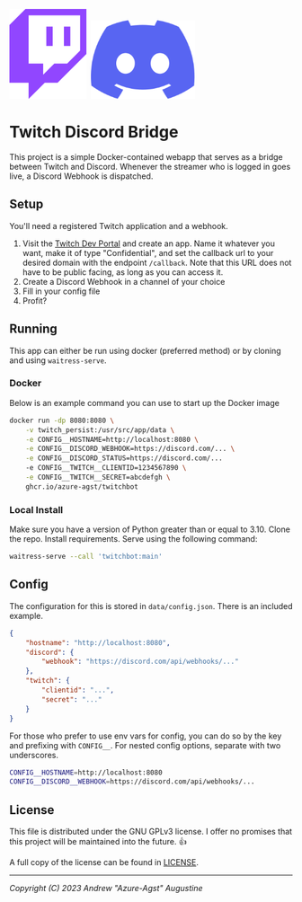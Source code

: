 <img src="./assets/twitch.svg" height=160>&nbsp;&nbsp;<img src="./assets/discord.svg" height=140>

# Twitch Discord Bridge

This project is a simple Docker-contained webapp that serves as a bridge between Twitch and Discord. Whenever the streamer who is logged in goes live, a Discord Webhook is dispatched.

## Setup

You'll need a registered Twitch application and a webhook.

1. Visit the [Twitch Dev Portal](https://dev.twitch.tv/console) and create an app. Name it whatever you want, make it of type "Confidential", and set the callback url to your desired domain with the endpoint `/callback`. Note that this URL does not have to be public facing, as long as you can access it.
2. Create a Discord Webhook in a channel of your choice
3. Fill in your config file
4. Profit?

## Running

This app can either be run using docker (preferred method) or by cloning and using `waitress-serve`.

### Docker

Below is an example command you can use to start up the Docker image

```bash
docker run -dp 8080:8080 \
    -v twitch_persist:/usr/src/app/data \
    -e CONFIG__HOSTNAME=http://localhost:8080 \
    -e CONFIG__DISCORD_WEBHOOK=https://discord.com/... \
    -e CONFIG__DISCORD_STATUS=https://discord.com/...
    -e CONFIG__TWITCH__CLIENTID=1234567890 \
    -e CONFIG__TWITCH__SECRET=abcdefgh \
    ghcr.io/azure-agst/twitchbot
```

### Local Install

Make sure you have a version of Python greater than or equal to 3.10. Clone the repo. Install requirements. Serve using the following command:

```bash
waitress-serve --call 'twitchbot:main'
```

## Config

The configuration for this is stored in `data/config.json`. There is an included example.

```json
{
    "hostname": "http://localhost:8080",
    "discord": {
        "webhook": "https://discord.com/api/webhooks/..."
    },
    "twitch": {
        "clientid": "...",
        "secret": "..."
    }
}
```

For those who prefer to use env vars for config, you can do so by the key and prefixing with `CONFIG__`. For nested config options, separate with two underscores.

```bash
CONFIG__HOSTNAME=http://localhost:8080
CONFIG__DISCORD__WEBHOOK=https://discord.com/api/webhooks/...
```

## License

This file is distributed under the GNU GPLv3 license. I offer no promises that this project will be maintained into the future. 👍

A full copy of the license can be found in [LICENSE](./LICENSE).

---

*Copyright (C) 2023 Andrew "Azure-Agst" Augustine*
